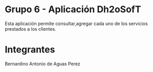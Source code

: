  # Grupo 6 - Aplicación Dh2oSofT #
 
 Esta aplicación permite consultar,agregar cada uno de los servicios prestados a los clientes. 
 
 # Integrantes #
 
 Bernardino Antonio de Aguas Perez
 
 
 
 